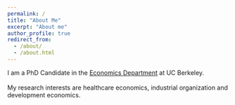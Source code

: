 ```yaml
---
permalink: /
title: "About Me"
excerpt: "About me"
author_profile: true
redirect_from: 
  - /about/
  - /about.html
---
```


I am a PhD Candidate in the [Economics Department](https://www.econ.berkeley.edu/) at UC Berkeley. 
<br clear="right"/>
<br> My research interests are healthcare economics, industrial organization and development economics. 
